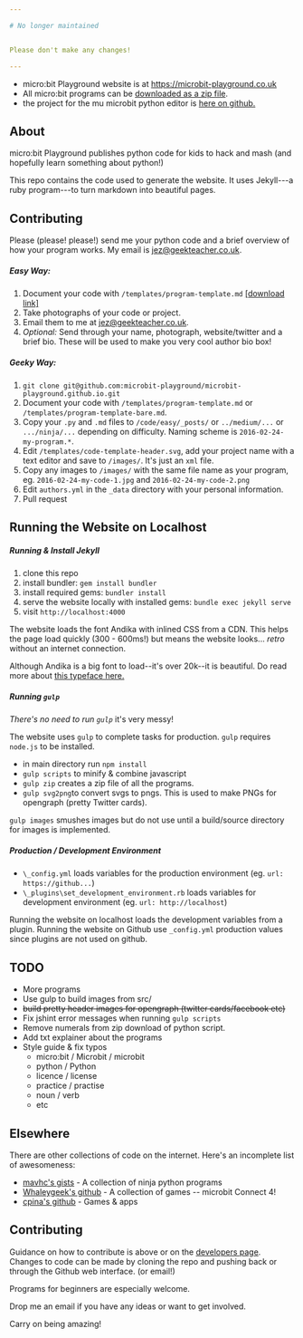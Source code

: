 ```yaml
---

# No longer maintained


Please don't make any changes! 

---
```


* micro:bit Playground website is at https://microbit-playground.co.uk
* All micro:bit programs can be [downloaded as a zip file](https://microbit-playground.co.uk/build/microbit-playground-code.zip).
* the project for the mu microbit python editor is [here on github.](https://github.com/ntoll/mu)

## About

micro:bit Playground publishes python code for kids to hack and mash (and hopefully learn something about python!)

This repo contains the code used to generate the website. It uses Jekyll---a ruby program---to turn markdown into beautiful pages.

## Contributing

Please (please! please!) send me your python code and a brief overview of how your program works. My email is jez@geekteacher.co.uk.

##### Easy Way:

1. Document your code with `/templates/program-template.md` [[download link]](https://raw.githubusercontent.com/microbit-playground/microbit-playground.github.io/master/templates/program-template.md)
2. Take photographs of your code or project.
3. Email them to me at jez@geekteacher.co.uk.
4. _Optional:_ Send through your name, photograph, website/twitter and a brief bio. These will be used to make you very cool author bio box!

##### Geeky Way:

1. `git clone git@github.com:microbit-playground/microbit-playground.github.io.git`
2. Document your code with `/templates/program-template.md` or `/templates/program-template-bare.md`.
3. Copy your `.py` and `.md` files to `/code/easy/_posts/` or `../medium/...` or `.../ninja/...` depending on difficulty. Naming scheme is `2016-02-24-my-program.*`.
4. Edit `/templates/code-template-header.svg`, add your project name with a text editor and save to `/images/`. It's just an `xml` file.
5. Copy any images to `/images/` with the same file name as your program, eg. `2016-02-24-my-code-1.jpg` and `2016-02-24-my-code-2.png`
6. Edit `authors.yml` in the `_data` directory with your personal information.
6. Pull request

## Running the Website on Localhost

##### Running & Install Jekyll

1. clone this repo
2. install bundler: `gem install bundler`
3. install required gems: `bundler install`
4. serve the website locally with installed gems: `bundle exec jekyll serve`
5. visit `http://localhost:4000`

The website loads the font Andika with inlined CSS from a CDN. This helps the page load quickly (300 - 600ms!) but means the website looks... _retro_ without an internet connection.

Although Andika is a big font to load--it's over 20k--it is beautiful. Do read more about [this typeface here.](http://software.sil.org/andika/)

##### Running `gulp`

_There's no need to run `gulp`_ it's very messy!

The website uses `gulp` to complete tasks for production. `gulp` requires `node.js` to be installed.

* in main directory run `npm install`
 * `gulp scripts` to minify & combine javascript
 * `gulp zip` creates a zip file of all the programs.
 * `gulp svg2png`to convert svgs to pngs. This is used to make PNGs for opengraph (pretty Twitter cards).

`gulp images` smushes images but do not use until a build/source directory for images is implemented.

##### Production / Development Environment

* `\_config.yml` loads variables for the production environment (eg. `url: https://github...`)
* `\_plugins\set_development_environment.rb` loads variables for development environment (eg. `url: http://localhost`)

Running the website on localhost loads the development variables from a plugin.
Running the website on Github use `_config.yml` production values since plugins are not used on github.

## TODO

* More programs
* Use gulp to build images from src/
* ~~build pretty header images for opengraph (twitter cards/facebook etc)~~
* Fix jshint error messages when running `gulp scripts`
* Remove numerals from zip download of python script.
* Add txt explainer about the programs
* Style guide & fix typos
  * micro:bit / Microbit / microbit
  * python / Python
  * licence / license
  * practice / practise
  * noun / verb
  * etc

## Elsewhere

There are other collections of code on the internet. Here's an incomplete list of awesomeness:

* [mavhc's gists][1] - A collection of ninja python programs
* [Whaleygeek's github][2] - A collection of games -- microbit Connect 4!
* [cpina's github][3] - Games & apps

[1]: https://gist.github.com/mavhc
[2]: https://github.com/whaleygeek/microbit_python
[3]: https://github.com/cpina/macaroni

## Contributing

Guidance on how to contribute is above or on the [developers page](https://microbit-playground.co.uk/developers/). Changes to code can be made by cloning the repo and pushing back or through the Github web interface. (or email!)

Programs for beginners are especially welcome.

Drop me an email if you have any ideas or want to get involved.

Carry on being amazing!
